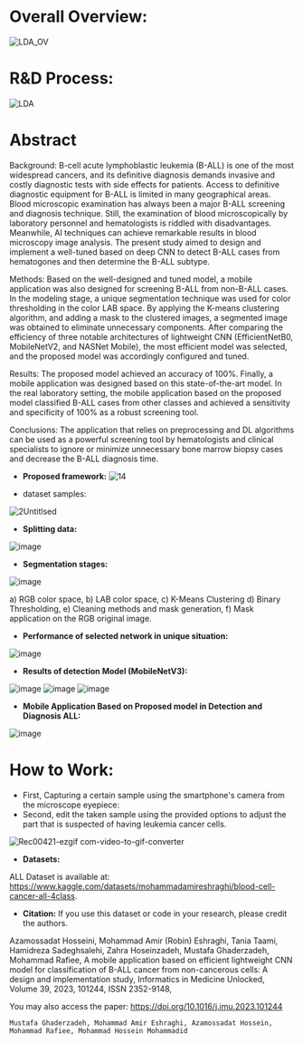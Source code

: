 
# Overall Overview:

![LDA_OV](https://github.com/MAmirEshraghi/Leukemia_Diagnosis_Application/assets/92205834/1794a148-2b24-4f6e-b2e0-e746683b68ed)

# R&D Process:
![LDA](https://github.com/MAmirEshraghi/Leukemia_Diagnosis_Application/assets/92205834/9dd8d252-704e-4a70-ad48-bf8e70c98a09)


# Abstract
Background:
B-cell acute lymphoblastic leukemia (B-ALL) is one of the most widespread cancers, and its definitive diagnosis demands invasive and costly diagnostic tests with side effects for patients. Access to definitive diagnostic equipment for B-ALL is limited in many geographical areas. Blood microscopic examination has always been a major B-ALL screening and diagnosis technique. Still, the examination of blood microscopically by laboratory personnel and hematologists is riddled with disadvantages. Meanwhile, AI techniques can achieve remarkable results in blood microscopy image analysis. The present study aimed to design and implement a well-tuned based on deep CNN to detect B-ALL cases from hematogones and then determine the B-ALL subtype.

Methods:
Based on the well-designed and tuned model, a mobile application was also designed for screening B-ALL from non-B-ALL cases. In the modeling stage, a unique segmentation technique was used for color thresholding in the color LAB space. By applying the K-means clustering algorithm, and adding a mask to the clustered images, a segmented image was obtained to eliminate unnecessary components. After comparing the efficiency of three notable architectures of lightweight CNN (EfficientNetB0, MobileNetV2, and NASNet Mobile), the most efficient model was selected, and the proposed model was accordingly configured and tuned.

Results:
The proposed model achieved an accuracy of 100%. Finally, a mobile application was designed based on this state-of-the-art model. In the real laboratory setting, the mobile application based on the proposed model classified B-ALL cases from other classes and achieved a sensitivity and specificity of 100% as a robust screening tool.

Conclusions:
The application that relies on preprocessing and DL algorithms can be used as a powerful screening tool by hematologists and clinical specialists to ignore or minimize unnecessary bone marrow biopsy cases and decrease the B-ALL diagnosis time.



- **Proposed framework:**
![14](https://user-images.githubusercontent.com/92205834/160648346-cd4f23ff-513c-4b2d-b070-17affd5ea8ca.png)


- dataset samples:

![2Untitlsed](https://github.com/MAmirEshraghi/Lightweight-Deep-CNN-Based-Mobile-App-in-the-Screening-of-ALL/assets/92205834/7a98cd2c-0648-40ec-a92a-c84c1bbb95a2)


- **Splitting data:**

![image](https://user-images.githubusercontent.com/92205834/160360088-21689fc7-0092-47c0-8828-f4940517c9a0.png)

- **Segmentation stages:**

![image](https://user-images.githubusercontent.com/92205834/160360181-881888b8-34a5-4fd4-b3e9-cebaa05bd58e.png)

a) RGB color space, b) LAB color space, c) K-Means Clustering d) Binary Thresholding, e) Cleaning methods and mask generation, f) Mask application on the RGB original image. 

- **Performance of selected network in unique situation:**

![image](https://user-images.githubusercontent.com/92205834/160406634-c83943a3-250a-4402-bd27-b51e8b90b18e.png)

- **Results of detection Model (MobileNetV3):**

![image](https://user-images.githubusercontent.com/92205834/160360330-581c268b-dd5d-458a-9722-e5e9557119fa.png)
![image](https://user-images.githubusercontent.com/92205834/160360345-7132cdcb-3754-4f0d-ac3c-665815f17131.png)
![image](https://user-images.githubusercontent.com/92205834/160360362-45b4d4ac-1f2a-4e94-a8e7-fea75c3d531d.png)

- **Mobile Application Based on Proposed model in Detection and Diagnosis ALL:**

![image](https://user-images.githubusercontent.com/92205834/160360502-9dd72bcf-30f1-489a-a67b-29a1fdd05fa1.png)


# How to Work:

- First, Capturing a certain sample using the smartphone's camera from the microscope eyepiece: 
- Second, edit the taken sample using the provided options to adjust the part that is suspected of having leukemia cancer cells.

![Rec00421-ezgif com-video-to-gif-converter](https://github.com/user-attachments/assets/99153e6e-644a-4cd9-afbe-3809d1caa04a)


- **Datasets:**

ALL Dataset is available at: https://www.kaggle.com/datasets/mohammadamireshraghi/blood-cell-cancer-all-4class.

- **Citation:**
If you use this dataset or code in your research, please credit the authors.

Azamossadat Hosseini, Mohammad Amir (Robin) Eshraghi, Tania Taami, Hamidreza Sadeghsalehi, Zahra Hoseinzadeh, Mustafa Ghaderzadeh, Mohammad Rafiee, A mobile application based on efficient lightweight CNN model for classification of B-ALL cancer from non-cancerous cells: A design and implementation study, Informatics in Medicine Unlocked, Volume 39, 2023, 101244, ISSN 2352-9148,

You may also access the paper: https://doi.org/10.1016/j.imu.2023.101244
```
Mustafa Ghaderzadeh, Mohammad Amir Eshraghi, Azamossadat Hossein, Mohammad Rafiee, Mohammad Hossein Mohammadid 
```

